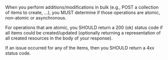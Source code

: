 When you perform additions/modifications in bulk (e.g., POST a collection of items to create, ...), you MUST determine if those operations are atomic, non-atomic or asynchronous.

For operations that are atomic, you SHOULD return a 200 (ok) status code if all items could be created/updated (optionally returning a representation of all created resources in the body of your response).

If an issue occurred for any of the items, then you SHOULD return a 4xx status code.